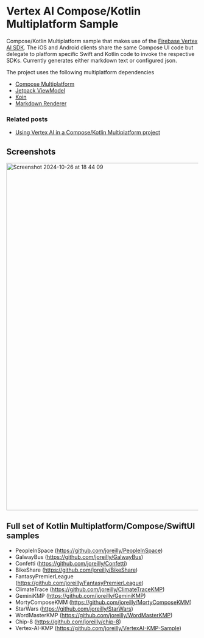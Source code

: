# Vertex AI Compose/Kotlin Multiplatform Sample

Compose/Kotlin Multiplatform sample that makes use of the [Firebase Vertex AI SDK](https://firebase.google.com/products/vertex-ai-in-firebase).
The iOS and Android clients share the same Compose UI code but delegate to platform specific Swift and Kotlin code
to invoke the respective SDKs.  Currently generates either markdown text or configured json.


The project uses the following multiplatform dependencies 

- [Compose Multiplatform](https://jb.gg/compose)
- [Jetpack ViewModel](https://developer.android.com/topic/libraries/architecture/viewmodel)
- [Koin](https://github.com/InsertKoinIO/koin) 
- [Markdown Renderer](https://github.com/mikepenz/multiplatform-markdown-renderer)


### Related posts

* [Using Vertex AI in a Compose/Kotlin Multiplatform project](https://johnoreilly.dev/posts/vertex-ai-kmp/)


## Screenshots

<img width="913" alt="Screenshot 2024-10-26 at 18 44 09" src="https://github.com/user-attachments/assets/c91f8cdc-d354-4ed5-9616-b430ddaabd6b">



## Full set of Kotlin Multiplatform/Compose/SwiftUI samples

*  PeopleInSpace (https://github.com/joreilly/PeopleInSpace)
*  GalwayBus (https://github.com/joreilly/GalwayBus)
*  Confetti (https://github.com/joreilly/Confetti)
*  BikeShare (https://github.com/joreilly/BikeShare)
*  FantasyPremierLeague (https://github.com/joreilly/FantasyPremierLeague)
*  ClimateTrace (https://github.com/joreilly/ClimateTraceKMP)
*  GeminiKMP (https://github.com/joreilly/GeminiKMP)
*  MortyComposeKMM (https://github.com/joreilly/MortyComposeKMM)
*  StarWars (https://github.com/joreilly/StarWars)
*  WordMasterKMP (https://github.com/joreilly/WordMasterKMP)
*  Chip-8 (https://github.com/joreilly/chip-8)
*  Vertex-AI-KMP (https://github.com/joreilly/VertexAI-KMP-Sample)
